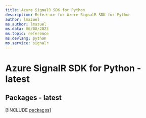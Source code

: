 ```yaml
---
title: Azure SignalR SDK for Python
description: Reference for Azure SignalR SDK for Python
author: lmazuel
ms.author: lmazuel
ms.data: 06/08/2023
ms.topic: reference
ms.devlang: python
ms.service: signalr
---
```

# Azure SignalR SDK for Python - latest
## Packages - latest
[!INCLUDE [packages](signalr-index.md)]